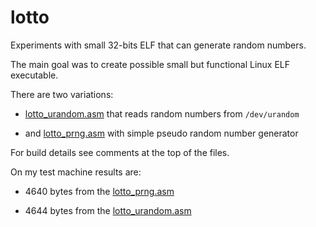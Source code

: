 # lotto

Experiments with small 32-bits ELF that can generate random numbers.

The main goal was to create possible small but functional Linux ELF executable.

There are two variations:

* [lotto_urandom.asm](lotto_urandom.asm) that reads random numbers from `/dev/urandom`

* and [lotto_prng.asm](lotto_prng.asm) with simple pseudo random number generator

For build details see comments at the top of the files.

On my test machine results are:

* 4640 bytes from the [lotto_prng.asm](lotto_prng.asm)

* 4644 bytes from the [lotto_urandom.asm](lotto_urandom.asm)
